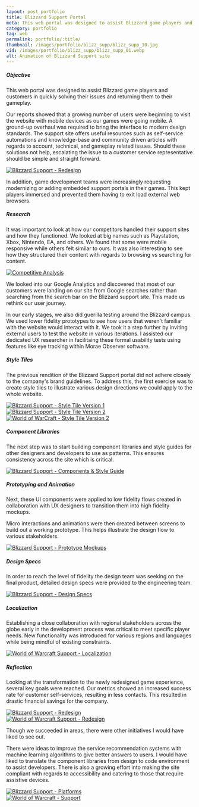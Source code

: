```yaml
---
layout: post_portfolio
title: Blizzard Support Portal
meta: This web portal was designed to assist Blizzard game players and customers in quickly solving their issues and returning them to their gameplay
category: portfolio
tag: web
permalink: portfolio/:title/
thumbnail: /images/portfolio/blizz_supp/blizz_supp_10.jpg
vid: /images/portfolio/blizz_supp/blizz_supp_01.webp
alt: Animation of Blizzard Support site
---
```


<section>
<h5>Objective</h5>

<p>This web portal was designed to assist Blizzard game players and customers in quickly solving their issues and returning them to their gameplay.</p>

<p>Our reports showed that a growing number of users were beginning to visit the website with mobile devices as our games were going mobile. A ground-up overhaul was required to bring the interface to modern design standards. The support site offers useful resources such as self-service automations and knowledge-base and community driven articles with regards to account, technical, and gameplay related issues. Should these solutions not help, escalating the issue to a customer service representative should be simple and straight forward.</p>

<div class="lightgallery">
  <a href="/images/portfolio/blizz_supp/blizz_supp_02.jpg"><img src="/images/portfolio/blizz_supp/blizz_supp_02.jpg" alt="Blizzard Support - Redesign"></a>
</div>

<p>In addition, game development teams were increasingly requesting modernizing or adding embedded support portals in their games. This kept players immersed and prevented them having to exit load external web browsers.</p>
</section>

<section>
<h5>Research</h5>

<p>It was important to look at how our competitors handled their support sites and how they functioned. We looked at big names such as Playstation, Xbox, Nintendo, EA, and others. We found that some were mobile responsive while others felt similar to ours. It was also interesting to see how they structured their content with regards to browsing vs searching for content.</p>

<div class="lightgallery">
  <a href="/images/portfolio/blizz_supp/comp_analysis.jpg"><img src="/images/portfolio/blizz_supp/comp_analysis.jpg" alt="Competitive Analysis"></a>
</div>

<p>We looked into our Google Analytics and discovered that most of our customers were landing on our site from Google searches rather than searching from the search bar on the Blizzard support site. This made us rethink our user journey.</p>

<p>In our early stages, we also did guerilla testing around the Blizzard campus. We used lower fidelity prototypes to see how users that weren't familiar with the website would interact with it. We took it a step further by inviting external users to test the website in various iterations. I assisted our dedicated UX researcher in facilitaing these formal usability tests using features like eye tracking within Morae Observer software.</p>
</section>

<section>
<h5>Style Tiles</h5>

<p>The previous rendition of the Blizzard Support portal did not adhere closely to the company's brand guidelines. To address this, the first exercise was to create style tiles to illustrate various design directions we could apply to the whole website.</p>

<div class="lightgallery">
  <a href="/images/portfolio/blizz_supp/blizz_supp_03.jpg"><img src="/images/portfolio/blizz_supp/blizz_supp_03.jpg" alt="Blizzard Support - Style Tile Version 1"></a>
</div>
<div class="lightgallery">
  <a href="/images/portfolio/blizz_supp/blizz_supp_04.jpg"><img src="/images/portfolio/blizz_supp/blizz_supp_04.jpg" alt="Blizzard Support - Style Tile Version 2"></a>
</div>
<div class="lightgallery">
  <a href="/images/portfolio/blizz_supp/wow_supp_05.jpg"><img src="/images/portfolio/blizz_supp/wow_supp_05.jpg" alt="World of WarCraft - Style Tile Version 2"></a>
</div>
</section>

<section>
<h5>Component Libraries</h5>

<p>The next step was to start building component libraries and style guides for other designers and developers to use as patterns. This ensures consistency across the site which is critical.</p>

<div class="lightgallery">
  <a href="/images/portfolio/blizz_supp/blizz_supp_06.jpg"><img src="/images/portfolio/blizz_supp/blizz_supp_06.jpg" alt="Blizzard Support - Components & Style Guide"></a>
</div>
</section>

<section>
<h5>Prototyping and Animation</h5>

<p>Next, these UI components were applied to low fidelity flows created in collaboration with UX designers to transition them into high fidelity mockups.</p> 

<p>Micro interactions and animations were then created between screens to build out a working prototype. This helps illustrate the design flow to various stakeholders.</p>

<div class="lightgallery">
  <a href="/images/portfolio/blizz_supp/blizz_supp_07.jpg"><img src="/images/portfolio/blizz_supp/blizz_supp_07.jpg" alt="Blizzard Support - Prototype Mockups"></a>
</div>
</section>

<section>
<h5>Design Specs</h5>

<p>In order to reach the level of fidelity the design team was seeking on the final product, detailed design specs were provided to the engineering team.</p> 

<div class="lightgallery">
  <a href="/images/portfolio/blizz_supp/blizz_supp_08.jpg"><img src="/images/portfolio/blizz_supp/blizz_supp_08.jpg" alt="Blizzard Support - Design Specs"></a>
</div>
</section>

<section>
<h5>Localization</h5>

<p>Establishing a close collaboration with regional stakeholders across the globe early in the development process was critical to meet specific player needs. New functionality was introduced for various regions and languages while being mindful of existing constraints.</p>

<div class="lightgallery">
  <a href="/images/portfolio/blizz_supp/wow_supp_08.jpg"><img src="/images/portfolio/blizz_supp/wow_supp_08.jpg" alt="World of Warcraft Support - Localization"></a>
</div>
</section>

<section>
<h5>Reflection</h5>

<p>Looking at the transformation to the newly redesigned game experience, several key goals were reached. Our metrics showed an increased success rate for customer self-services, resulting in less contacts. This resulted in drastic financial savings for the company.</p>

<div class="lightgallery">
  <a href="/images/portfolio/blizz_supp/blizz_supp_09.jpg"><img src="/images/portfolio/blizz_supp/blizz_supp_09.jpg" alt="Blizzard Support - Redesign"></a>
</div>
<div class="lightgallery">
  <a href="/images/portfolio/blizz_supp/wow_supp_02.jpg"><img src="/images/portfolio/blizz_supp/wow_supp_02.jpg" alt="World of Warcraft Support - Redesign"></a>
</div>

<p>Though we succeeded in areas, there were other initiatives I would have liked to see out.</p> 

<p>There were ideas to improve the service recommendation systems with machine learning algorithms to give better answers to users. I would have liked to translate the component libraries from design to code environment to assist developers. There is also a growing effort into making the site compliant with regards to accessibility and catering to those that require assistive devices.</p>

<div class="lightgallery">
  <a href="/images/portfolio/blizz_supp/blizz_supp_10.jpg"><img src="/images/portfolio/blizz_supp/blizz_supp_10.jpg" alt="Blizzard Support - Platforms"></a>
</div>

<div class="lightgallery">
  <a href="/images/portfolio/blizz_supp/wow_supp_00.jpg"><img src="/images/portfolio/blizz_supp/wow_supp_00.jpg" alt="World of Warcraft - Support"></a>
</div>
</section>
